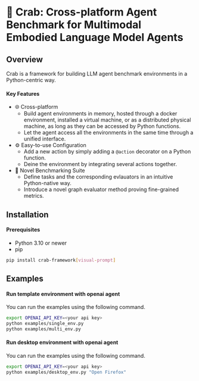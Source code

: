 # 🦀 Crab: Cross-platform Agent Benchmark for Multimodal Embodied Language Model Agents

## Overview

Crab is a framework for building LLM agent benchmark environments in a Python-centric way.

#### Key Features

* 🌐 Cross-platform
  * Build agent environments in memory, hosted through a docker environment, installed a virtual machine, or as a distributed physical machine, as long as they can be accessed by Python functions.
  * Let the agent access all the environments in the same time through a unified interface.
* ⚙ ️Easy-to-use Configuration
  * Add a new action by simply adding a `@action` decorator on a Python function.
  * Deine the environment by integrating several actions together.
* 📐 Novel Benchmarking Suite
  * Define tasks and the corresponding evlauators in an intuitive Python-native way.
  * Introduce a novel graph evaluator method proving fine-grained metrics.

## Installation

#### Prerequisites

- Python 3.10 or newer
- pip

```bash
pip install crab-framework[visual-prompt]
```

## Examples

#### Run template environment with openai agent

You can run the examples using the following command.

```bash
export OPENAI_API_KEY=<your api key>
python examples/single_env.py
python examples/multi_env.py
```

#### Run desktop environment with openai agent

You can run the examples using the following command.

```bash
export OPENAI_API_KEY=<your api key>
python examples/desktop_env.py "Open Firefox"
```